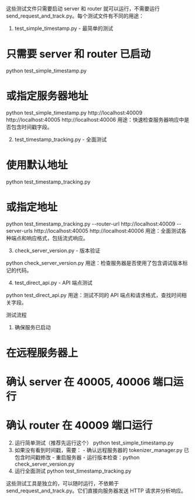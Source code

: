 这些测试文件只需要启动 server 和 router 就可以运行，不需要运行 send_request_and_track.py。每个测试文件有不同的用途：

  1. test_simple_timestamp.py - 最简单的测试

  # 只需要 server 和 router 已启动
  python test_simple_timestamp.py

  # 或指定服务器地址
  python test_simple_timestamp.py http://localhost:40009 http://localhost:40005 http://localhost:40006
  用途：快速检查服务器响应中是否包含时间戳字段。

  2. test_timestamp_tracking.py - 全面测试

  # 使用默认地址
  python test_timestamp_tracking.py

  # 或指定地址
  python test_timestamp_tracking.py --router-url http://localhost:40009 --server-urls http://localhost:40005
  http://localhost:40006
  用途：全面测试各种端点和响应格式，包括流式响应。

  3. check_server_version.py - 版本验证

  python check_server_version.py
  用途：检查服务器是否使用了包含调试版本标记的代码。

  4. test_direct_api.py - API 端点测试

  python test_direct_api.py
  用途：测试不同的 API 端点和请求格式，查找时间相关字段。

  测试流程

  1. 确保服务已启动
  # 在远程服务器上
  # 确认 server 在 40005, 40006 端口运行
  # 确认 router 在 40009 端口运行
  2. 运行简单测试（推荐先运行这个）
  python test_simple_timestamp.py
  3. 如果没有看到时间戳，需要：
    - 确认远程服务器的 tokenizer_manager.py 已包含时间戳修改
    - 重启服务器
    - 运行版本检查：python check_server_version.py
  4. 运行全面测试
  python test_timestamp_tracking.py

  这些测试工具是独立的，可以随时运行，不依赖于 send_request_and_track.py。它们直接向服务器发送 HTTP 请求并分析响应。